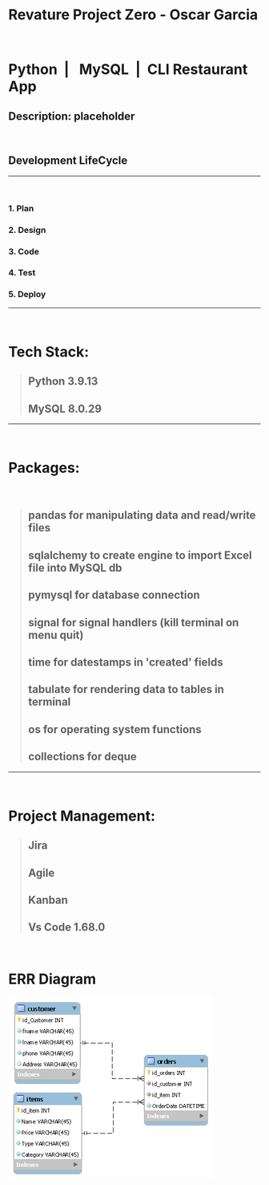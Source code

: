 # Revature Project Zero - Oscar Garcia

&nbsp;

# Python&nbsp; | &nbsp; MySQL&nbsp; | &nbsp;CLI Restaurant App

## **Description:** placeholder

&nbsp;

## Development LifeCycle

---

&nbsp;

### 1. Plan

### 2. Design

### 3. Code

### 4. Test

### 5. Deploy

---

&nbsp;

# Tech Stack:

> ## Python 3.9.13
> ## MySQL 8.0.29
---

&nbsp;

# Packages:

&nbsp;

> ## pandas for manipulating data and read/write files
> ## sqlalchemy to create engine to import Excel file into MySQL db
> ## pymysql for database connection
> ## signal for signal handlers (kill terminal on menu quit)
> ## time for datestamps in 'created' fields
> ## tabulate for rendering data to tables in terminal
> ## os for operating system functions
> ## collections for deque
---

&nbsp;

# Project Management:

> ## Jira
> ## Agile
> ## Kanban
> ## Vs Code 1.68.0
&nbsp;

# ERR Diagram

![](./err_diagram.png)